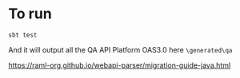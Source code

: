 
# To run

```
sbt test
```

And it will output all the QA API Platform OAS3.0 here `\generated\qa`


https://raml-org.github.io/webapi-parser/migration-guide-java.html


